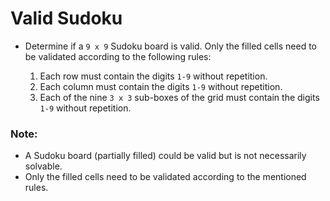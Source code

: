 # Valid Sudoku

- Determine if a `9 x 9` Sudoku board is valid. Only the filled cells need to be validated according to the following rules:

  1. Each row must contain the digits `1-9` without repetition.
  2. Each column must contain the digits `1-9` without repetition.
  3. Each of the nine `3 x 3` sub-boxes of the grid must contain the digits `1-9` without repetition.

### Note:

- A Sudoku board (partially filled) could be valid but is not necessarily solvable.
- Only the filled cells need to be validated according to the mentioned rules.
